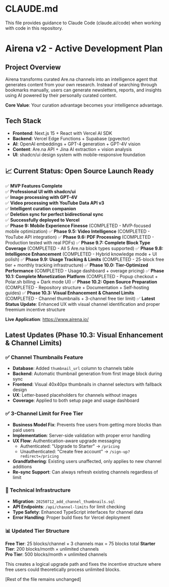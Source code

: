 # CLAUDE.md

This file provides guidance to Claude Code (claude.ai/code) when working with code in this repository.

# Airena v2 - Active Development Plan

## Project Overview

Airena transforms curated Are.na channels into an intelligence agent that generates content from your own research. Instead of searching through bookmarks manually, users can generate newsletters, reports, and insights using AI powered by their personally curated content.

**Core Value**: Your curation advantage becomes your intelligence advantage.

## Tech Stack
- **Frontend**: Next.js 15 + React with Vercel AI SDK
- **Backend**: Vercel Edge Functions + Supabase (pgvector)
- **AI**: OpenAI embeddings + GPT-4 generation + GPT-4V vision
- **Content**: Are.na API + Jina AI extraction + vision analysis
- **UI**: shadcn/ui design system with mobile-responsive foundation

## 📈 Current Status: Open Source Launch Ready

✅ **MVP Features Complete**  
✅ **Professional UI with shadcn/ui**  
✅ **Image processing with GPT-4V**  
✅ **Video processing with YouTube Data API v3**  
✅ **Intelligent curation companion**  
✅ **Deletion sync for perfect bidirectional sync**  
✅ **Successfully deployed to Vercel**  
✅ **Phase 9: Mobile Experience Finesse** (COMPLETED - MVP-focused mobile optimization)
✅ **Phase 9.5: Video Intelligence** (COMPLETED - YouTube API integration)
✅ **Phase 9.6: PDF Processing** (COMPLETED - Production tested with real PDFs)
✅ **Phase 9.7: Complete Block Type Coverage** (COMPLETED - All 5 Are.na block types supported)
✅ **Phase 9.8: Intelligence Enhancement** (COMPLETED - Hybrid knowledge mode + UI polish)
✅ **Phase 9.9: Usage Tracking & Limits** (COMPLETED - 25-block free tier + monthly tracking infrastructure)
✅ **Phase 10.0: Tier-Optimized Performance** (COMPLETED - Usage dashboard + overage pricing)
✅ **Phase 10.1: Complete Monetization Platform** (COMPLETED - Popup checkout + Polar.sh billing + Dark mode UI)
✅ **Phase 10.2: Open Source Preparation** (COMPLETED - Repository structure + Documentation + Self-hosting guides)
✅ **Phase 10.3: Visual Enhancement & Channel Limits** (COMPLETED - Channel thumbnails + 3-channel free tier limit)
✅ **Latest Status Update**: Enhanced UX with visual channel identification and proper freemium incentive structure

**Live Application**: https://www.airena.io/

## Latest Updates (Phase 10.3: Visual Enhancement & Channel Limits)

### ✅ Channel Thumbnails Feature
- **Database**: Added `thumbnail_url` column to channels table
- **Backend**: Automatic thumbnail generation from first image block during sync
- **Frontend**: Visual 40x40px thumbnails in channel selectors with fallback design
- **UX**: Letter-based placeholders for channels without images
- **Coverage**: Applied to both setup page and usage dashboard

### ✅ 3-Channel Limit for Free Tier
- **Business Model Fix**: Prevents free users from getting more blocks than paid users
- **Implementation**: Server-side validation with proper error handling
- **UX Flow**: Authentication-aware upgrade messaging
  - Authenticated: "Upgrade to Starter" → `/pricing`
  - Unauthenticated: "Create free account" → `/sign-up?redirect=/pricing`
- **Grandfathering**: Existing users unaffected, only applies to new channel additions
- **Re-sync Support**: Can always refresh existing channels regardless of limit

### 🔧 Technical Infrastructure
- **Migration**: `20250712_add_channel_thumbnails.sql` 
- **API Endpoints**: `/api/channel-limits` for limit checking
- **Type Safety**: Enhanced TypeScript interfaces for channel data
- **Error Handling**: Proper build fixes for Vercel deployment

### 📊 Updated Tier Structure
**Free Tier**: 25 blocks/channel × 3 channels max = 75 blocks total
**Starter Tier**: 200 blocks/month × unlimited channels  
**Pro Tier**: 500 blocks/month × unlimited channels

This creates a logical upgrade path and fixes the incentive structure where free users could theoretically process unlimited blocks.

[Rest of the file remains unchanged]